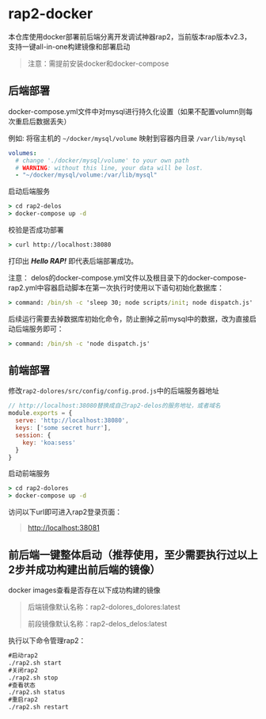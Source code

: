 # rap2-docker

本仓库使用docker部署前后端分离开发调试神器rap2，当前版本rap版本v2.3，支持一键all-in-one构建镜像和部署启动

> 注意：需提前安装docker和docker-compose

## 后端部署

docker-compose.yml文件中对mysql进行持久化设置（如果不配置volumn则每次重启后数据丢失）

例如: 将宿主机的 `~/docker/mysql/volume` 映射到容器内目录 `/var/lib/mysql`

```yml
volumes:
  # change './docker/mysql/volume' to your own path
  # WARNING: without this line, your data will be lost.
  - "~/docker/mysql/volume:/var/lib/mysql"
```

启动后端服务

```cmd
> cd rap2-delos
> docker-compose up -d
```

校验是否成功部署

```cmd
> curl http://localhost:38080
```

打印出 ***Hello RAP!*** 即代表后端部署成功。

注意：
delos的docker-compose.yml文件以及根目录下的docker-compose-rap2.yml中容器启动脚本在第一次执行时使用以下语句初始化数据库：

```cmd
> command: /bin/sh -c 'sleep 30; node scripts/init; node dispatch.js'
```

后续运行需要去掉数据库初始化命令，防止删掉之前mysql中的数据，改为直接启动后端服务即可：

```cmd
> command: /bin/sh -c 'node dispatch.js'
```

## 前端部署

修改`rap2-dolores/src/config/config.prod.js`中的后端服务器地址

```javascript
// http://localhost:38080替换成自己rap2-delos的服务地址，或者域名
module.exports = {
  serve: 'http://localhost:38080',
  keys: ['some secret hurr'],
  session: {
    key: 'koa:sess'
  }
}
```

启动前端服务

```cmd
> cd rap2-dolores
> docker-compose up -d
```

访问以下url即可进入rap2登录页面：

> <http://localhost:38081>

## 前后端一键整体启动（推荐使用，至少需要执行过以上2步并成功构建出前后端的镜像）

docker images查看是否存在以下成功构建的镜像

> 后端镜像默认名称：rap2-dolores_dolores:latest
>
> 前段镜像默认名称：rap2-delos_delos:latest

执行以下命令管理rap2：

```cmd
#启动rap2
./rap2.sh start
#关闭rap2
./rap2.sh stop
#查看状态
./rap2.sh status
#重启rap2
./rap2.sh restart
```